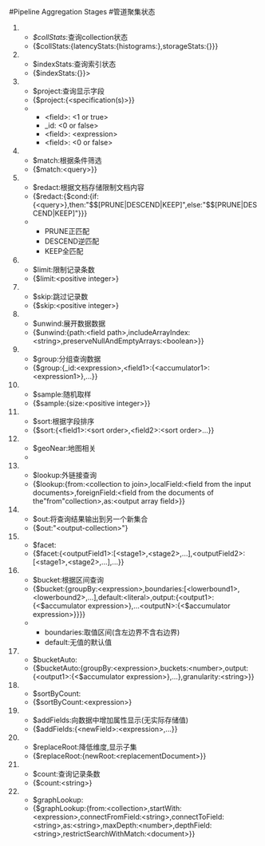 #Pipeline Aggregation Stages
#管道聚集状态
<ol>
	<li>
		<ul>
			<li><em>$collStats</em>:查询collection状态</li>
			<li>{$collStats:{latencyStats:{histograms:<boolean>},storageStats:{}}}</li>
		</ul>
	</li>
	<li>
		<ul>
			<li>$indexStats:查询索引状态</li>
			<li>{$indexStats:{}}></li>
		</ul>
	</li>
	<li>
		<ul>
			<li>$project:查询显示字段</li>
			<li>{$project:{&lt;specification(s)&gt;}}</li>
			<li>
				<ul>
					<li>&lt;field&gt;: &lt;1 or true&gt;</li>
					<li>_id: &lt;0 or false&gt;</li>
					<li>&lt;field&gt;: &lt;expression&gt;</li>
					<li>&lt;field&gt;: &lt;0 or false&gt;</li>
				</ul>
			</li>
		</ul>
	</li>
	<li>
		<ul>
			<li>$match:根据条件筛选</li>
			<li>{$match:&lt;query&gt;}}</li>
		</ul>
	</li>
	<li>
		<ul>
			<li>$redact:根据文档存储限制文档内容</li>
			<li>{$redact:{$cond:{if:{&lt;query&gt;},then:"$$[PRUNE|DESCEND|KEEP]",else:"$$[PRUNE|DESCEND|KEEP]"}}}</li>
				<li>
					<ul>
						<li>PRUNE正匹配</li>
						<li>DESCEND逆匹配</li>
						<li>KEEP全匹配</li>
					</ul>
				</li>
		</ul>
	</li>
	<li>
		<ul>
			<li>$limit:限制记录条数</li>
			<li>{$limit:&lt;positive integer&gt;}</li>
		</ul>
	</li>
	<li>
		<ul>
			<li>$skip:跳过记录数</li>
			<li>{$skip:&lt;positive integer&gt;}</li>
		</ul>
	</li>
	<li>
		<ul>
			<li>$unwind:展开数据数据</li>
			<li>{$unwind:{path:&lt;field path&gt;,includeArrayIndex:&lt;string&gt;,preserveNullAndEmptyArrays:&lt;boolean&gt;}}</pre></li>
		</ul>
	</li>
	<li>
		<ul>
			<li>$group:分组查询数据</li>
			<li>{$group:{_id:&lt;expression&gt;,&lt;field1&gt;:{&lt;accumulator1&gt;:&lt;expression1&gt;},...}}</li>
		</ul>
	</li>
	<li>
		<ul>
			<li>$sample:随机取样</li>
			<li>{$sample:{size:&lt;positive integer&gt;}}</li>
		</ul>
	</li>
	<li>
		<ul>
			<li>$sort:根据字段排序</li>
			<li>{$sort:{&lt;field1&gt;:&lt;sort order&gt;,&lt;field2&gt;:&lt;sort order&gt;...}}</li>
		</ul>
	</li>
	<li>
		<ul>
			<li>$geoNear:地图相关</li>
			<li></li>
		</ul>
	</li>
	<li>
		<ul>
			<li>$lookup:外链接查询</li>
			<li>{$lookup:{from:&lt;collection to join&gt;,localField:&lt;field from the input documents&gt;,foreignField:&lt;field from the documents of the"from"collection&gt;,as:&lt;output array field&gt;}}</li>
		</ul>
	</li>
	<li>
		<ul>
			<li>$out:将查询结果输出到另一个新集合</li>
			<li>{$out:"&lt;output-collection&gt;"}</li>
		</ul>
	</li>
	<li>
		<ul>
			<li>$facet:</li>
			<li>{$facet:{&lt;outputField1&gt;:[&lt;stage1&gt;,&lt;stage2&gt;,...],&lt;outputField2&gt;:[&lt;stage1&gt;,&lt;stage2&gt;,...],...}}</li>
		</ul>
	</li>
	<li>
		<ul>
			<li>$bucket:根据区间查询</li>
			<li>{$bucket:{groupBy:&lt;expression&gt;,boundaries:[&lt;lowerbound1&gt;,&lt;lowerbound2&gt;,...],default:&lt;literal&gt;,output:{&lt;output1&gt;:{&lt;$accumulator expression&gt;},...&lt;outputN&gt;:{&lt;$accumulator expression&gt;}}}}</li>
			<li>
				<ul>
					<li>boundaries:取值区间(含左边界不含右边界)</li>
					<li>default:无值的默认值</li>
				</ul>
			</li>
		</ul>
	</li>
	<li>
		<ul>
			<li>$bucketAuto:</li>
			<li>{$bucketAuto:{groupBy:&lt;expression&gt;,buckets:&lt;number&gt;,output:{&lt;output1&gt;:{&lt;$accumulator expression&gt;},...},granularity:&lt;string&gt;}}</li>
		</ul>
	</li>
	<li>
		<ul>
			<li>$sortByCount:</li>
			<li>{$sortByCount:&lt;expression&gt;}</li>
		</ul>
	</li>
	<li>
		<ul>
			<li>$addFields:向数据中增加属性显示(无实际存储值)</li>
			<li>{$addFields:{&lt;newField&gt;:&lt;expression&gt;,...}}</li>
		</ul>
	</li>
	<li>
		<ul>
			<li>$replaceRoot:降低维度,显示子集</li>
			<li>{$replaceRoot:{newRoot:&lt;replacementDocument&gt;}}</li>
		</ul>
	</li>
	<li>
		<ul>
			<li>$count:查询记录条数</li>
			<li>{$count:&lt;string&gt;}</li>
		</ul>
	</li>
	<li>
		<ul>
			<li>$graphLookup:</li>
			<li>{$graphLookup:{from:&lt;collection&gt;,startWith:&lt;expression&gt;,connectFromField:&lt;string&gt;,connectToField:&lt;string&gt;,as:&lt;string&gt;,maxDepth:&lt;number&gt;,depthField:&lt;string&gt;,restrictSearchWithMatch:&lt;document&gt;}}</li>
		</ul>
	</li>
</ol>
